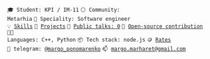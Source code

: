 <code>🎓 Student: KPI / IM-11</code>
<code>⚪ Community: Metarhia</code>
<code>👷 Speciality: Software engineer</code><br>
<code>💡 [Skills](SKILLS.md)</code>
<code>🧻 [Projects](PROJECTS.md)</code>
<code>📢 [Public talks: 0](TALKS.md)</code>
<code>👀 [Open-source contribution](CONTRIBUTION.md)</code><br>
<code>🧑‍💻 Languages: C++, Python</code>
<code>📦 Tech stack: node.js</code>
<code>🪙 [Rates](RATES.md)</code><br>
<code>💬 telegram: [@margo_ponomarenko](https://t.me/margo_ponomarenko)</code>
<code>📫 [margo.marharet@gmail.com](mailto:margo.marharet@gmail.com)</code>
